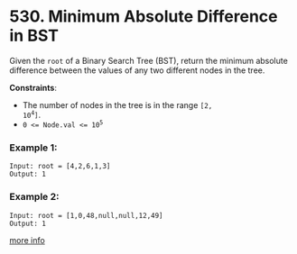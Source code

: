 # 530. Minimum Absolute Difference in BST

Given the `root` of a Binary Search Tree (BST), return the minimum absolute difference between the values of any two different nodes in the tree.

**Constraints**:
- The number of nodes in the tree is in the range <code>[2, 10<sup>4</sup>]</code>.
- <code>0 <= Node.val <= 10<sup>5</sup></code>

### Example 1:
```
Input: root = [4,2,6,1,3]
Output: 1
```

### Example 2:
```
Input: root = [1,0,48,null,null,12,49]
Output: 1
```
[more info](https://leetcode.com/problems/minimum-absolute-difference-in-bst/)